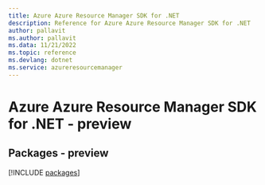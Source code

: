 ```yaml
---
title: Azure Azure Resource Manager SDK for .NET
description: Reference for Azure Azure Resource Manager SDK for .NET
author: pallavit
ms.author: pallavit
ms.data: 11/21/2022
ms.topic: reference
ms.devlang: dotnet
ms.service: azureresourcemanager
---
```

# Azure Azure Resource Manager SDK for .NET - preview
## Packages - preview
[!INCLUDE [packages](azure-resource-manager-index.md)]